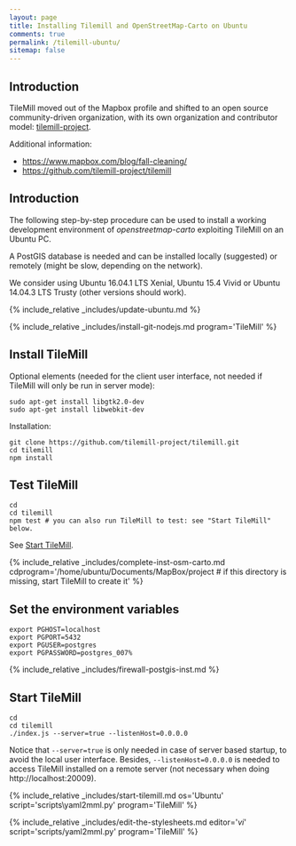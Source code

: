 ```yaml
---
layout: page
title: Installing Tilemill and OpenStreetMap-Carto on Ubuntu
comments: true
permalink: /tilemill-ubuntu/
sitemap: false
---
```


## Introduction

TileMill moved out of the Mapbox profile and shifted to an open source community-driven organization, with its own organization and contributor model: [tilemill-project](https://github.com/tilemill-project/tilemill).

Additional information:

* <https://www.mapbox.com/blog/fall-cleaning/>
* <https://github.com/tilemill-project/tilemill>

## Introduction

The following step-by-step procedure can be used to install a working development environment of *openstreetmap-carto* exploiting TileMill on an Ubuntu PC.

A PostGIS database is needed and can be installed locally (suggested) or remotely (might be slow, depending on the network).

We consider using Ubuntu 16.04.1 LTS Xenial, Ubuntu 15.4 Vivid or Ubuntu 14.04.3 LTS Trusty (other versions should work).

{% include_relative _includes/update-ubuntu.md %}

{% include_relative _includes/install-git-nodejs.md program='TileMill' %}

## Install TileMill

Optional elements (needed for the client user interface, not needed if TileMill will only be run in server mode):

    sudo apt-get install libgtk2.0-dev
    sudo apt-get install libwebkit-dev

Installation:

    git clone https://github.com/tilemill-project/tilemill.git
    cd tilemill
    npm install

## Test TileMill

```
cd
cd tilemill
npm test # you can also run TileMill to test: see "Start TileMill" below.
```
    
See [Start TileMill](#start-tilemill).

{% include_relative _includes/complete-inst-osm-carto.md cdprogram='/home/ubuntu/Documents/MapBox/project # if this directory is missing, start TileMill to create it' %}

## Set the environment variables

```
export PGHOST=localhost
export PGPORT=5432
export PGUSER=postgres
export PGPASSWORD=postgres_007%
```

{% include_relative _includes/firewall-postgis-inst.md %}

## Start TileMill

    cd
    cd tilemill
    ./index.js --server=true --listenHost=0.0.0.0

Notice that `--server=true` is only needed in case of server based startup, to avoid the local user interface. Besides, `--listenHost=0.0.0.0` is needed to access TileMill installed on a remote server (not necessary when doing http://localhost:20009).

{% include_relative _includes/start-tilemill.md os='Ubuntu' script='scripts\yaml2mml.py' program='TileMill' %}

{% include_relative _includes/edit-the-stylesheets.md editor='*vi*' script='scripts/yaml2mml.py' program='TileMill' %}
